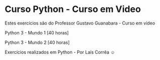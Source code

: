# Curso Python - Curso em Video

Estes exercícios são do Professor Gustavo Guanabara - Curso em vídeo 

Python 3 - Mundo 1 [40 horas]

Python 3 - Mundo 2 [40 horas]

Exercícios realizados em Python - Por Laís Corrêa ☺️
